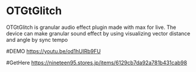 # OTGtGlitch
OTGtGlitch is granular audio effect plugin made with max for live.
The device can make granular sound effect by using visualizing vector distance and angle  by sync tempo

#DEMO
https://youtu.be/od1hUIRb9FU

#GetHere
https://nineteen95.stores.jp/items/6129cb7da92a781b431cab98
